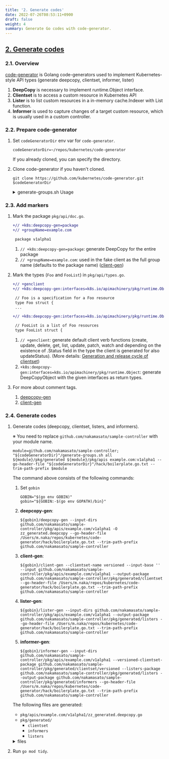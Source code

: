 ```yaml
---
title: '2. Generate codes'
date: 2022-07-26T08:53:11+0900
draft: false
weight: 4
summary: Generate Go codes with code-generator.
---
```


## [2. Generate codes](https://github.com/nakamasato/sample-controller/commit/c2a671fdaea182ff48c5f972a700e8b909e6e900)

### 2.1. Overview

[code-generator](https://github.com/kubernetes/code-generator) is Golang code-generators used to implement Kubernetes-style API types (generate deepcopy, clientset, informer, lister)

1. **DeepCopy** is necessary to implement runtime.Object interface.
1. **Clientset** is to access a custom resource in Kubernetes API
1. **Lister** is to list custom resources in a in-memory cache.Indexer with List function.
1. **Informer** is used to capture changes of a target custom resource, which is usually used in a custom controller.

### 2.2. Prepare code-generator

1. Set `codeGeneratorDir` env var for `code-generator`.

    ```
    codeGeneratorDir=~/repos/kubernetes/code-generator
    ```

    If you already cloned, you can specify the directory.

1. Clone code-generator if you haven't cloned.

    ```
    git clone https://github.com/kubernetes/code-generator.git $codeGeneratorDir
    ```

    <details><summary>generate-groups.sh Usage</summary>

    ```
    "${codeGeneratorDir}"/generate-groups.sh
    Usage: generate-groups.sh <generators> <output-package> <apis-package> <groups-versions> ...

      <generators>        the generators comma separated to run (deepcopy,defaulter,client,lister,informer) or "all".
      <output-package>    the output package name (e.g. github.com/example/project/pkg/generated).
      <apis-package>      the external types dir (e.g. github.com/example/api or github.com/example/project/pkg/apis).
      <groups-versions>   the groups and their versions in the format "groupA:v1,v2 groupB:v1 groupC:v2", relative
                          to <api-package>.
      ...                 arbitrary flags passed to all generator binaries.


    Examples:
      generate-groups.sh all             github.com/example/project/pkg/client github.com/example/project/pkg/apis "foo:v1 bar:v1alpha1,v1beta1"
      generate-groups.sh deepcopy,client github.com/example/project/pkg/client github.com/example/project/pkg/apis "foo:v1 bar:v1alpha1,v1beta1"
    ```

    </details>


### 2.3. Add markers

1. Mark the package `pkg/api/doc.go`.

    ```diff
    +// +k8s:deepcopy-gen=package
    +// +groupName=example.com

     package v1alpha1
    ```

    1. `// +k8s:deepcopy-gen=package`: generate DeepCopy for the entire package
    1. `// +groupName=example.com`: used in the fake client as the full group name (defaults to the package name) ([client-gen](https://github.com/kubernetes/community/blob/master/contributors/devel/sig-api-machinery/generating-clientset.md))

1. Mark the types (`Foo` and `FooList`) in `pkg/api/types.go`.

    ```diff
    +// +genclient
    +// +k8s:deepcopy-gen:interfaces=k8s.io/apimachinery/pkg/runtime.Object

     // Foo is a specification for a Foo resource
     type Foo struct {
     ...
    ```

    ```diff
    +// +k8s:deepcopy-gen:interfaces=k8s.io/apimachinery/pkg/runtime.Object

     // FooList is a list of Foo resources
     type FooList struct {
    ```

    1. `// +genclient`: generate default client verb functions (create, update, delete, get, list, update, patch, watch and depending on the existence of .Status field in the type the client is generated for also updateStatus). (More details: [Generation and release cycle of clientset](https://github.com/kubernetes/community/blob/master/contributors/devel/sig-api-machinery/generating-clientset.md))
    1. `+k8s:deepcopy-gen:interfaces=k8s.io/apimachinery/pkg/runtime.Object`: generate DeepCopyObject with the given interfaces as return types.

1. For more about comment tags.
    1. [deepcopy-gen](https://pkg.go.dev/k8s.io/gengo/examples/deepcopy-gen)
    1. [client-gen](https://github.com/kubernetes/community/blob/master/contributors/devel/sig-api-machinery/generating-clientset.md)

### 2.4. Generate codes

1. Generate codes (deepcopy, clientset, listers, and informers).

    ※ You need to replace `github.com/nakamasato/sample-controller` with your module name.

    ```
    module=github.com/nakamasato/sample-controller; "${codeGeneratorDir}"/generate-groups.sh all ${module}/pkg/generated ${module}/pkg/apis example.com:v1alpha1 --go-header-file "${codeGeneratorDir}"/hack/boilerplate.go.txt --trim-path-prefix $module
    ```


    The command above consists of the following commands:

    1. Set `gobin`

        ```
        GOBIN="$(go env GOBIN)"
        gobin="${GOBIN:-$(go env GOPATH)/bin}"
        ```
    1. **deepcopy-gen**:
        ```
        ${gobin}/deepcopy-gen --input-dirs github.com/nakamasato/sample-controller/pkg/apis/example.com/v1alpha1 -O zz_generated.deepcopy --go-header-file /Users/m.naka/repos/kubernetes/code-generator/hack/boilerplate.go.txt --trim-path-prefix github.com/nakamasato/sample-controller
        ```
    1. **client-gen**:
        ```
        ${gobin}/client-gen --clientset-name versioned --input-base '' --input github.com/nakamasato/sample-controller/pkg/apis/example.com/v1alpha1 --output-package github.com/nakamasato/sample-controller/pkg/generated/clientset --go-header-file /Users/m.naka/repos/kubernetes/code-generator/hack/boilerplate.go.txt --trim-path-prefix github.com/nakamasato/sample-controller
        ```
    1. **lister-gen**:
        ```
        ${gobin}/lister-gen --input-dirs github.com/nakamasato/sample-controller/pkg/apis/example.com/v1alpha1 --output-package github.com/nakamasato/sample-controller/pkg/generated/listers --go-header-file /Users/m.naka/repos/kubernetes/code-generator/hack/boilerplate.go.txt --trim-path-prefix github.com/nakamasato/sample-controller
        ```
    1. **informer-gen**:
        ```
        ${gobin}/informer-gen --input-dirs github.com/nakamasato/sample-controller/pkg/apis/example.com/v1alpha1 --versioned-clientset-package github.com/nakamasato/sample-controller/pkg/generated/clientset/versioned --listers-package github.com/nakamasato/sample-controller/pkg/generated/listers --output-package github.com/nakamasato/sample-controller/pkg/generated/informers --go-header-file /Users/m.naka/repos/kubernetes/code-generator/hack/boilerplate.go.txt --trim-path-prefix github.com/nakamasato/sample-controller
        ```

    The following files are generated:
    - `pkg/apis/example.com/v1alpha1/zz_generated.deepcopy.go`
    - `pkg/generated/`
        - `clientset`
        - `informers`
        - `listers`

    <details><summary>files</summary>

    ```
    tree .
    .
    ├── README.md
    ├── go.mod
    ├── go.sum
    └── pkg
        ├── apis
        │   └── example.com
        │       └── v1alpha1
        │           ├── doc.go
        │           ├── register.go
        │           ├── types.go
        │           └── zz_generated.deepcopy.go
        └── generated
            ├── clientset
            │   └── versioned
            │       ├── clientset.go
            │       ├── doc.go
            │       ├── fake
            │       │   ├── clientset_generated.go
            │       │   ├── doc.go
            │       │   └── register.go
            │       ├── scheme
            │       │   ├── doc.go
            │       │   └── register.go
            │       └── typed
            │           └── example.com
            │               └── v1alpha1
            │                   ├── doc.go
            │                   ├── example.com_client.go
            │                   ├── fake
            │                   │   ├── doc.go
            │                   │   ├── fake_example.com_client.go
            │                   │   └── fake_foo.go
            │                   ├── foo.go
            │                   └── generated_expansion.go
            ├── informers
            │   └── externalversions
            │       ├── example.com
            │       │   ├── interface.go
            │       │   └── v1alpha1
            │       │       ├── foo.go
            │       │       └── interface.go
            │       ├── factory.go
            │       ├── generic.go
            │       └── internalinterfaces
            │           └── factory_interfaces.go
            └── listers
                └── example.com
                    └── v1alpha1
                        ├── expansion_generated.go
                        └── foo.go

    21 directories, 29 files
    ```

    <details>

1. Run `go mod tidy`.
